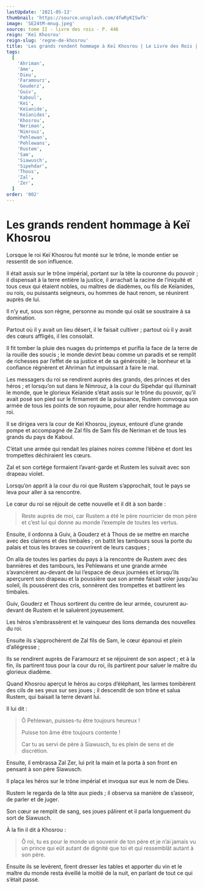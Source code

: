```yaml
---
lastUpdate: '2021-05-13'
thumbnail: 'https://source.unsplash.com/4fwRyKISwfk'
image: 'SE24tM-mnug.jpeg'
source: tome II - livre des rois - P. 446
reign: 'Keï Khosrou'
reign-slug: 'regne-de-khosrou'
title: 'Les grands rendent hommage à Keï Khosrou | Le Livre des Rois | Shâhnâmeh'
tags:
  [
    'Ahriman',
    'âme',
    'Dieu',
    'Faramourz',
    'Gouderz',
    'Guiv',
    'Kaboul',
    'Keï',
    'Keïanide',
    'Keïanides',
    'Khosrou',
    'Neriman',
    'Nimrouz',
    'Pehlewan',
    'Pehlewans',
    'Rustem',
    'Sam',
    'Siawusch',
    'Sipehdar',
    'Thous',
    'Zal',
    'Zer',
  ]
order: '002'
---
```


# Les grands rendent hommage à Keï Khosrou

Lorsque le roi Keï Khosrou fut monté sur le trône, le monde entier se ressentit de son influence.

Il était assis sur le trône impérial, portant sur la tête la couronne du pouvoir ; il dispensait à la terre entière la justice, il arrachait la racine de l’iniquité et tous ceux qui étaient nobles, ou maîtres de diadèmes, ou fils de Keïanides, ou rois, ou puissants seigneurs, ou hommes de haut renom, se réunirent auprès de lui.

Il n’y eut, sous son règne, personne au monde qui osât se soustraire à sa domination.

Partout où il y avait un lieu désert, il le faisait cultiver ; partout où il y avait des cœurs affligés, il les consolait.

Il fit tomber la pluie des nuages du printemps et purifia la face de la terre de la rouille des soucis ; le monde devint beau comme un paradis et se remplit de richesses par l’effet de sa justice et de sa générosité ; le bonheur et la confiance régnèrent et Ahriman fut impuissant à faire le mal.

Les messagers du roi se rendirent auprès des grands, des princes et des héros ; et lorsqu’on sut dans le Nimrouz, à la cour du Sipehdar qui illuminait le monde, que le glorieux Keïanide s’était assis sur le trône du pouvoir, qu’il avait posé son pied sur le firmament de la puissance, Rustem convoqua son armée de tous les points de son royaume, pour aller rendre hommage au roi.

Il se dirigea vers la cour de Keï Khosrou, joyeux, entouré d’une grande pompe et accompagné de Zal fils de Sam fils de Neriman et de tous les grands du pays de Kaboul.

C’était une armée qui rendait les plaines noires comme l’ébène et dont les trompettes déchiraient les cœurs.

Zal et son cortège formaient l’avant-garde et Rustem les suivait avec son drapeau violet.

Lorsqu’on apprit à la cour du roi que Rustem s’approchait, tout le pays se leva pour aller à sa rencontre.

Le cœur du roi se réjouit de cette nouvelle et il dit à son barde :

> Reste auprès de moi, car Rustem a été le père nourricier de mon père et c’est lui qui donne au monde l’exemple de toutes les vertus.

Ensuite, il ordonna à Guiv, à Gouderz et à Thous de se mettre en marche avec des clairons et des timbales ; on battit les tambours sous la porte du palais et tous les braves se couvrirent de leurs casques ;

On alla de toutes les parties du pays à la rencontre de Rustem avec des bannières et des tambours, les Pehlewans et une grande armée s’avancèrent au-devant de lui l’espace de deux journées et lorsqu’ils aperçurent son drapeau et la poussière que son armée faisait voler jusqu’au soleil, ils poussèrent des cris, sonnèrent des trompettes et battirent les timbales.

Guiv, Gouderz et Thous sortirent du centre de leur armée, coururent au-devant de Rustem et le saluèrent joyeusement.

Les héros s’embrassèrent et le vainqueur des lions demanda des nouvelles du roi.

Ensuite ils s’approchèrent de Zal fils de Sam, le cœur épanoui et plein d’allégresse ;

Ils se rendirent auprès de Faramourz et se réjouirent de son aspect ; et à la fin, ils partirent tous pour la cour du roi, ils partirent pour saluer le maître du glorieux diadème.

Quand Khosrou aperçut le héros au corps d’éléphant, les larmes tombèrent des cils de ses yeux sur ses joues ; il descendit de son trône et salua Rustem, qui baisait la terre devant lui.

Il lui dit :

> Ô Pehlewan, puisses-tu être toujours heureux !
>
> Puisse ton âme être toujours contente !
>
> Car tu as servi de père à Siawusch, tu es plein de sens et de discrétion.

Ensuite, il embrassa Zal Zer, lui prit la main et la porta à son front en pensant à son père Siawusch.

Il plaça les héros sur le trône impérial et invoqua sur eux le nom de Dieu.

Rustem le regarda de la tête aux pieds ; il observa sa manière de s’asseoir, de parler et de juger.

Son cœur se remplit de sang, ses joues pâlirent et il parla longuement du sort de Siawusch.

À la fin il dit à Khosrou :

> Ô roi, tu es pour le monde un souvenir de ton père et je n’ai jamais vu un prince qui eût autant de dignité que toi et qui ressemblât autant à son père.

Ensuite ils se levèrent, firent dresser les tables et apporter du vin et le maître du monde resta éveillé la moitié de la nuit, en parlant de tout ce qui s’était passé.
